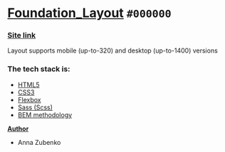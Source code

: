 # [**Foundation_Layout**](https://annazubenko79.github.io/foundation_layout/) `#000000`

### [**Site link**](https://annazubenko79.github.io/foundation_layout/)
Layout supports mobile (up-to-320) and desktop (up-to-1400) versions

### **The tech stack is:**

- [HTML5](https://en.wikipedia.org/wiki/HTML5)
- [CSS3](https://en.wikipedia.org/wiki/CSS)
- [Flexbox](https://en.wikipedia.org/wiki/CSS_Flexible_Box_Layout)
- [Sass (Scss)](https://sass-lang.com/)
- [BEM methodology](https://en.bem.info/methodology/)

[**Author**](https://github.com/AnnaZubenko79)

- Anna Zubenko
